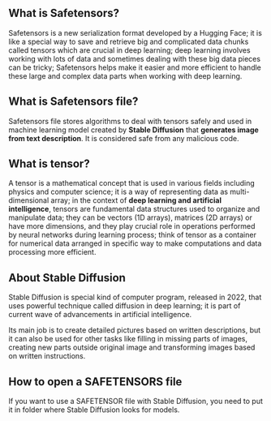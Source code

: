 ## What is Safetensors?

Safetensors is a new serialization format developed by a Hugging Face; it is like a special way to save and retrieve big and complicated data chunks called tensors which are crucial in deep learning; deep learning involves working with lots of data and sometimes dealing with these big data pieces can be tricky; Safetensors helps make it easier and more efficient to handle these large and complex data parts when working with deep learning.

## What is Safetensors file?

Safetensors file stores algorithms to deal with tensors safely and used in machine learning model created by **Stable Diffusion** that **generates image from text description**. It is considered safe from any malicious code.

## What is tensor?

A tensor is a mathematical concept that is used in various fields including physics and computer science; it is a way of representing data as multi-dimensional array; in the context of **deep learning and artificial intelligence**, tensors are fundamental data structures used to organize and manipulate data; they can be vectors (1D arrays), matrices (2D arrays) or have more dimensions, and they play crucial role in operations performed by neural networks during learning process; think of tensor as a container for numerical data arranged in specific way to make computations and data processing more efficient.

## About Stable Diffusion

Stable Diffusion is special kind of computer program, released in 2022, that uses powerful technique called diffusion in deep learning; it is part of current wave of advancements in artificial intelligence.

Its main job is to create detailed pictures based on written descriptions, but it can also be used for other tasks like filling in missing parts of images, creating new parts outside original image and transforming images based on written instructions. 

## How to open a SAFETENSORS file

If you want to use a SAFETENSOR file with Stable Diffusion, you need to put it in folder where Stable Diffusion looks for models. 
